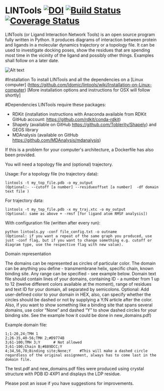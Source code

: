 # LINTools [![DOI](https://zenodo.org/badge/doi/10.5281/zenodo.45076.svg)](http://dx.doi.org/10.5281/zenodo.45076) [![Build Status](https://travis-ci.org/ldomic/lintools.svg?branch=master)](https://travis-ci.org/ldomic/lintools) [![Coverage Status](https://coveralls.io/repos/github/ldomic/lintools/badge.svg?branch=master)](https://coveralls.io/github/ldomic/lintools?branch=master)

LINTools (or Ligand Interaction Network Tools) is an open source program fully written in Python. It produces diagrams of interaction between protein and ligands in a molecular dynamics trajectory or a topology file. It can be used to investigate docking poses, show the residues that are spending most time in the vicinity of the ligand and possibly other things. Examples shall follow on a later date.

![Alt text](https://github.com/ldomic/lintools/blob/master/lintools/testsuite/data/LDP.png "Title")



#Installation
To install LINTools and all the dependencies on a [Linux computer] (https://github.com/ldomic/lintools/wiki/Installation-on-Linux-computer)
[More installation options and instructions for OSX will follow shortly]


#Dependencies
LINTools require these packages:
* RDKit (installation instructions with Anaconda available from RDKit GitHub account: https://github.com/rdkit/conda-rdkit)
* Shapely (available on GitHub https://github.com/Toblerity/Shapely) and GEOS library
* MDAnalysis (available on GitHub https://github.com/MDAnalysis/mdanalysis)

If this is a problem for your computer's architecture, a Dockerfile has also been provided.

You will need a topology file and (optional) trajectory.

Usage:
For a topology file (no trajectory data):
```
lintools -t my_top_file.pdb -o my_output
(Optional:- --cutoff [a number] --residueoffset [a number]  -df domain text file )
```

For trajectory data:
```
lintools -t my_top_file.pdb -x my_traj.xtc -o my_output 
(Optional: same as above + -rmsf [for ligand atom RMSF analysis])
```

With configuration file (written after every run):
```
python lintools.py -conf file_config.txt -o outname 
(Optional: if you want a repeat of the same graph you produced, use just -conf flag, but if you want to change something e.g. cutoff or diagram type, use the respective flag with new value).
```

Domain representation

The domains can be represented as circles of particular color. The domain can be anything you define  - transmembrane helix, specific chain, known binding site. Any range can be specified - see example below.
Domain text file should contain lines of your domains, containing ID - a number from 1 up to 12 (twelve different colors available at the moment), range of residues and text ID for your domain, all separated by semicolons. Optional: Add user-defined color to your domain in HEX, also, can specify whether the circles should be dashed or not by supplying a Y/N article after the color. Also, if you want to show something like a binding site that spans several domains, use color “None” and dashed “Y” to show dashed circles for your binding site. See the example how it could be done in new_domains.pdf)

Example domain file:
```
1;1-20,24;TMH 1
2;26-35,40-56;TMH 2;#D9774B 
3;61-100;TMH 3;Y      # Not allowed
3;61-100;Chain B;#889DCC;Y 
4;34,56,78;Binding site;None;Y    #This will make a dashed circle regardless of the original assignment, always has to come last in the domain file.
```
The test.pdf and new_domains.pdf files were produced using crystal structure with PDB ID 4XP1 and displays the LDP residue.

Please post an issue if you have suggestions for improvements.
